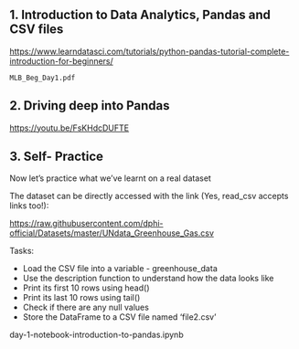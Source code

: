 
## 1. Introduction to Data Analytics, Pandas and CSV files

https://www.learndatasci.com/tutorials/python-pandas-tutorial-complete-introduction-for-beginners/

`MLB_Beg_Day1.pdf`


## 2. Driving deep into Pandas

https://youtu.be/FsKHdcDUFTE


## 3. Self- Practice

Now let’s practice what we’ve learnt on a real dataset

The dataset can be directly accessed with the link (Yes, read_csv accepts links too!):

https://raw.githubusercontent.com/dphi-official/Datasets/master/UNdata_Greenhouse_Gas.csv


Tasks:

* Load the CSV file into a variable - greenhouse_data
* Use the description function to understand how the data looks like
* Print its first 10 rows using head()
* Print its last 10 rows using tail()
* Check if there are any null values
* Store the DataFrame to a CSV file named ‘file2.csv’

day-1-notebook-introduction-to-pandas.ipynb
